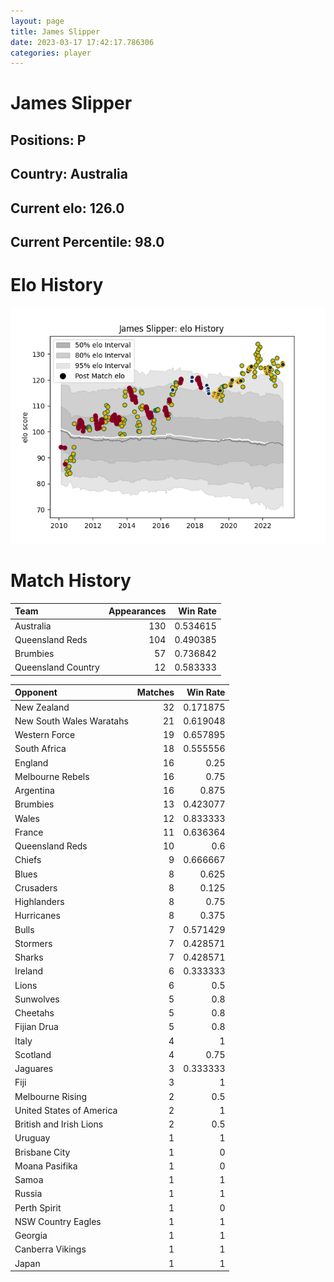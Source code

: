 ```yaml
---  
layout: page  
title: James Slipper  
date: 2023-03-17 17:42:17.786306  
categories: player  
---
```

# James Slipper

## Positions: P

## Country: Australia

## Current elo: 126.0

## Current Percentile: 98.0

# Elo History


![elo history](history_JamesSlipper.png)
# Match History


| Team               |   Appearances |   Win Rate |
|:-------------------|--------------:|-----------:|
| Australia          |           130 |   0.534615 |
| Queensland Reds    |           104 |   0.490385 |
| Brumbies           |            57 |   0.736842 |
| Queensland Country |            12 |   0.583333 |

| Opponent                 |   Matches |   Win Rate |
|:-------------------------|----------:|-----------:|
| New Zealand              |        32 |   0.171875 |
| New South Wales Waratahs |        21 |   0.619048 |
| Western Force            |        19 |   0.657895 |
| South Africa             |        18 |   0.555556 |
| England                  |        16 |   0.25     |
| Melbourne Rebels         |        16 |   0.75     |
| Argentina                |        16 |   0.875    |
| Brumbies                 |        13 |   0.423077 |
| Wales                    |        12 |   0.833333 |
| France                   |        11 |   0.636364 |
| Queensland Reds          |        10 |   0.6      |
| Chiefs                   |         9 |   0.666667 |
| Blues                    |         8 |   0.625    |
| Crusaders                |         8 |   0.125    |
| Highlanders              |         8 |   0.75     |
| Hurricanes               |         8 |   0.375    |
| Bulls                    |         7 |   0.571429 |
| Stormers                 |         7 |   0.428571 |
| Sharks                   |         7 |   0.428571 |
| Ireland                  |         6 |   0.333333 |
| Lions                    |         6 |   0.5      |
| Sunwolves                |         5 |   0.8      |
| Cheetahs                 |         5 |   0.8      |
| Fijian Drua              |         5 |   0.8      |
| Italy                    |         4 |   1        |
| Scotland                 |         4 |   0.75     |
| Jaguares                 |         3 |   0.333333 |
| Fiji                     |         3 |   1        |
| Melbourne Rising         |         2 |   0.5      |
| United States of America |         2 |   1        |
| British and Irish Lions  |         2 |   0.5      |
| Uruguay                  |         1 |   1        |
| Brisbane City            |         1 |   0        |
| Moana Pasifika           |         1 |   0        |
| Samoa                    |         1 |   1        |
| Russia                   |         1 |   1        |
| Perth Spirit             |         1 |   0        |
| NSW Country Eagles       |         1 |   1        |
| Georgia                  |         1 |   1        |
| Canberra Vikings         |         1 |   1        |
| Japan                    |         1 |   1        |